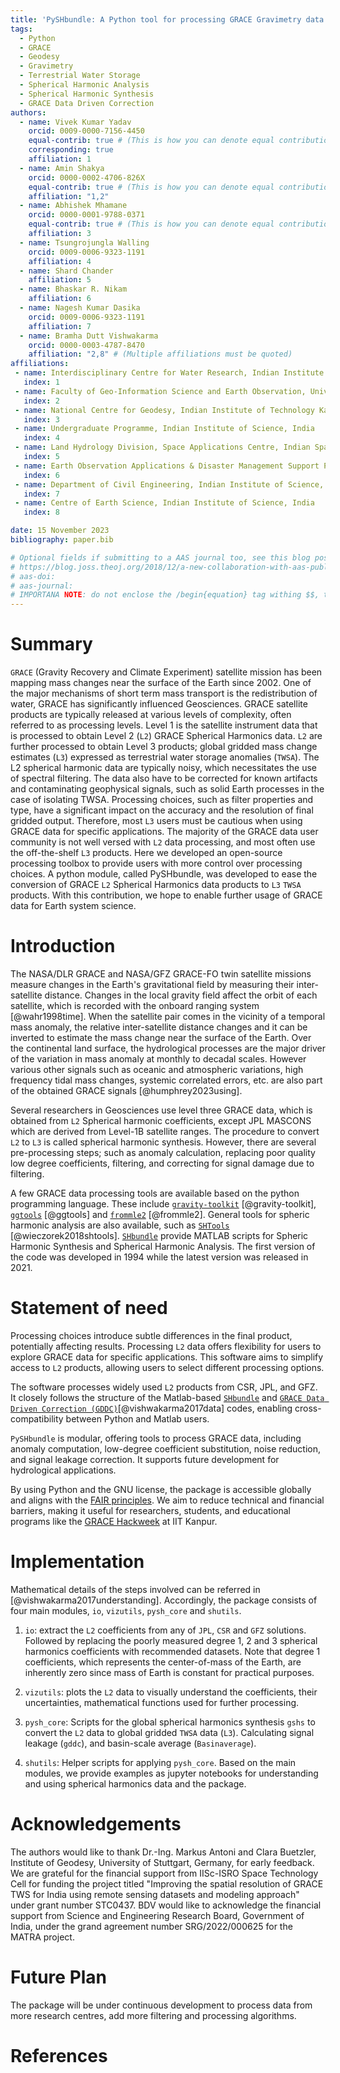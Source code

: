 ```yaml
---
title: 'PySHbundle: A Python tool for processing GRACE Gravimetry data into Global Surface Mass Change Datasets'
tags:
  - Python
  - GRACE
  - Geodesy
  - Gravimetry
  - Terrestrial Water Storage
  - Spherical Harmonic Analysis
  - Spherical Harmonic Synthesis
  - GRACE Data Driven Correction
authors:
  - name: Vivek Kumar Yadav
    orcid: 0009-0000-7156-4450
    equal-contrib: true # (This is how you can denote equal contributions between multiple authors)
    corresponding: true
    affiliation: 1
  - name: Amin Shakya
    orcid: 0000-0002-4706-826X
    equal-contrib: true # (This is how you can denote equal contributions between multiple authors)
    affiliation: "1,2"
  - name: Abhishek Mhamane
    orcid: 0000-0001-9788-0371
    equal-contrib: true # (This is how you can denote equal contributions between multiple authors)
    affiliation: 3
  - name: Tsungrojungla Walling
    orcid: 0009-0006-9323-1191
    affiliation: 4
  - name: Shard Chander
    affiliation: 5
  - name: Bhaskar R. Nikam
    affiliation: 6
  - name: Nagesh Kumar Dasika
    orcid: 0009-0006-9323-1191
    affiliation: 7
  - name: Bramha Dutt Vishwakarma
    orcid: 0000-0003-4787-8470
    affiliation: "2,8" # (Multiple affiliations must be quoted)
affiliations:
 - name: Interdisciplinary Centre for Water Research, Indian Institute of Science, India
   index: 1
 - name: Faculty of Geo-Information Science and Earth Observation, University of Twente, the Netherlands
   index: 2
 - name: National Centre for Geodesy, Indian Institute of Technology Kanpur, India
   index: 3
 - name: Undergraduate Programme, Indian Institute of Science, India
   index: 4
 - name: Land Hydrology Division, Space Applications Centre, Indian Space Research Organisation, India 
   index: 5
 - name: Earth Observation Applications & Disaster Management Support Programme Office (EDPO), Indian Space Research Organisation, India
   index: 6
 - name: Department of Civil Engineering, Indian Institute of Science, India
   index: 7
 - name: Centre of Earth Science, Indian Institute of Science, India
   index: 8

date: 15 November 2023
bibliography: paper.bib

# Optional fields if submitting to a AAS journal too, see this blog post:
# https://blog.joss.theoj.org/2018/12/a-new-collaboration-with-aas-publishing
# aas-doi: 
# aas-journal: 
# IMPORTANA NOTE: do not enclose the /begin{equation} tag withing $$, this leads to 'latex math ennvironment error' causing issues with compilation of manuscript. Either use $$ or /begin{equation} syntax for a equation block, and $ for inline equation.
---
```


# Summary

`GRACE` (Gravity Recovery and Climate Experiment) satellite mission has been mapping mass changes near the surface of the Earth since 2002. One of the major mechanisms of short term mass transport is the redistribution of water, GRACE has significantly influenced Geosciences. GRACE satellite products are typically released at various levels of complexity, often referred to as processing levels. Level 1 is the satellite instrument data that is processed to obtain Level 2 (`L2`) GRACE Spherical Harmonics data. `L2` are further processed to obtain Level 3 products; global gridded mass change estimates (`L3`) expressed as terrestrial water storage anomalies (`TWSA`). The L2 spherical harmonic data are typically noisy, which necessitates the use of spectral filtering. The data also have to be corrected for known artifacts and contaminating geophysical signals, such as solid Earth processes in the case of isolating TWSA. Processing choices, such as filter properties and type, have a significant impact on the accuracy and the resolution of final gridded output. Therefore, most `L3` users must be cautious when using GRACE data for specific applications. The majority of the GRACE data user community is not well versed with `L2` data processing, and most often use the off-the-shelf `L3` products. Here we developed an open-source processing toolbox to provide users with more control over processing choices. A python module, called PySHbundle, was developed to ease the conversion of GRACE `L2` Spherical Harmonics data products to `L3` `TWSA` products. With this contribution, we hope to enable further usage of GRACE data for Earth system science.

# Introduction

The NASA/DLR GRACE and NASA/GFZ GRACE-FO twin satellite missions measure changes in the Earth's gravitational field by measuring their inter-satellite distance. Changes in the local gravity field affect the orbit of each satellite, which is recorded with the onboard ranging system [@wahr1998time]. When the satellite pair comes in the vicinity of a temporal mass anomaly, the relative inter-satellite distance changes and it can be inverted to estimate the mass change near the surface of the Earth. Over the continental land surface, the hydrological processes are the major driver of the variation in mass anomaly at monthly to decadal scales. However various other signals such as oceanic and atmospheric variations, high frequency tidal mass changes, systemic correlated errors, etc. are also part of the obtained GRACE signals [@humphrey2023using]. 

Several researchers in Geosciences use level three GRACE data, which is obtained from `L2` Spherical harmonic coefficients, except JPL MASCONS which are derived from Level-1B satellite ranges. The procedure to convert `L2` to `L3` is called spherical harmonic synthesis. However, there are several pre-processing steps; such as anomaly calculation, replacing poor quality low degree coefficients, filtering, and correcting for signal damage due to filtering.

A few GRACE data processing tools are available based on the python programming language. These include [`gravity-toolkit`](https://gravity-toolkit.readthedocs.io/en/latest/) [@gravity-toolkit], [`ggtools`](https://pypi.org/project/ggtools/1.1.0/) [@ggtools] and [`frommle2`](https://github.com/strawpants/frommle2) [@frommle2]. General tools for spheric harmonic analysis are also available, such as [`SHTools`](https://agupubs.onlinelibrary.wiley.com/doi/full/10.1029/2018GC007529) [@wieczorek2018shtools]. [`SHbundle`](https://www.gis.uni-stuttgart.de/en/research/downloads/shbundle) provide MATLAB scripts for Spheric Harmonic Synthesis and Spherical Harmonic Analysis. The first version of the code was developed in 1994 while the latest version was released in 2021.
 
# Statement of need

Processing choices introduce subtle differences in the final product, potentially affecting results. Processing `L2` data offers flexibility for users to explore GRACE data for specific applications. This software aims to simplify access to `L2` products, allowing users to select different processing options.

The software processes widely used `L2` products from CSR, JPL, and GFZ. It closely follows the structure of the Matlab-based [`SHbundle`](https://www.gis.uni-stuttgart.de/en/research/downloads/shbundle) and [`GRACE Data Driven Correction (GDDC)`](https://doi.org/10.1002/2017WR021150)[@vishwakarma2017data] codes, enabling cross-compatibility between Python and Matlab users.

`PySHbundle` is modular, offering tools to process GRACE data, including anomaly computation, low-degree coefficient substitution, noise reduction, and signal leakage correction. It supports future development for hydrological applications.

By using Python and the GNU license, the package is accessible globally and aligns with the [FAIR principles](https://www.go-fair.org/fair-principles/). We aim to reduce technical and financial barriers, making it useful for researchers, students, and educational programs like the [GRACE Hackweek](https://www.quantumfrontiers.de/de/aktuelles/veranstaltungen/details/news/grace-hackweek-3) at IIT Kanpur.

# Implementation

 Mathematical details of the steps involved can be referred in [@vishwakarma2017understanding].
Accordingly, the package consists of four main modules, `io`, `vizutils`, `pysh_core` and `shutils`.

1. `io`: extract the `L2` coefficients from any of `JPL`, `CSR` and `GFZ` solutions. Followed by replacing the poorly measured degree 1, 2 and 3 spherical harmonics coefficients with recommended datasets. Note that degree 1 coefficients, which represents the center-of-mass of the Earth, are inherently zero since mass of Earth is constant for practical purposes. 

2. `vizutils`: plots the `L2` data to visually understand the coefficients, their uncertainties, mathematical functions used for further processing. 

3. `pysh_core`: Scripts for the global spherical harmonics synthesis `gshs` to convert the `L2` data to global gridded `TWSA` data (`L3`). Calculating signal leakage (`gddc`), and basin-scale average (`Basinaverage`).

4. `shutils`:  Helper scripts for applying `pysh_core`.
Based on the main modules, we provide examples as jupyter notebooks for understanding and using spherical harmonics data and the package.

# Acknowledgements

The authors would like to thank Dr.-Ing. Markus Antoni and Clara Buetzler, Institute of Geodesy, University of Stuttgart, Germany, for early feedback. We are grateful for the financial support from IISc-ISRO Space Technology Cell for funding the project titled "Improving the spatial resolution of GRACE TWS for India using remote sensing datasets and modeling approach" under grant number STC0437. BDV would like to acknowledge the financial support from Science and Engineering Research Board, Government of India, under the grand agreement number SRG/2022/000625 for the MATRA project.

# Future Plan

The package will be under continuous development to process data from more research centres, add more filtering and processing algorithms.

# References

</p>
